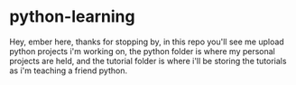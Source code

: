 # python-learning

Hey, ember here, thanks for stopping by, in this repo you'll see me upload python projects i'm working on, the python folder is where my personal projects are held, and the tutorial folder is where i'll be storing the tutorials as i'm teaching a friend python.
